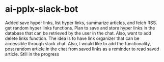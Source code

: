 # ai-pplx-slack-bot

Added save hyper links, list hyper links, summarize articles, and fetch RSS. get random hyper links functions. Plan to save and store hyper links in the database that can be retrieved by the user in the chat. Also, want to add delete links function. The idea is to have link organizer that can be accessible through slack chat. Also, I would like to add the functionality, post random article in the chat from saved links as a reminder to read saved article. Still in the progress
